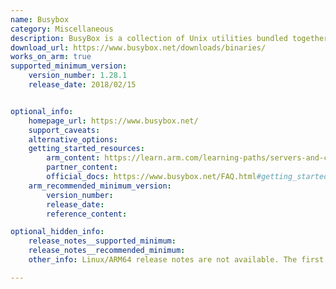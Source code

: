 ```yaml
---
name: Busybox
category: Miscellaneous
description: BusyBox is a collection of Unix utilities bundled together into one executable file.
download_url: https://www.busybox.net/downloads/binaries/
works_on_arm: true
supported_minimum_version:
    version_number: 1.28.1
    release_date: 2018/02/15


optional_info: 
    homepage_url: https://www.busybox.net/
    support_caveats:
    alternative_options:
    getting_started_resources:
        arm_content: https://learn.arm.com/learning-paths/servers-and-cloud-computing/refinfra-quick-start/build-2/
        partner_content:
        official_docs: https://www.busybox.net/FAQ.html#getting_started
    arm_recommended_minimum_version:
        version_number:
        release_date:
        reference_content:

optional_hidden_info:
    release_notes__supported_minimum:
    release_notes__recommended_minimum:
    other_info: Linux/ARM64 release notes are not available. The first Linux/armv8 tar is available from version v1.28.1 and  can be found [here](https://www.busybox.net/downloads/binaries/1.28.1-defconfig-multiarch/).

---
```

